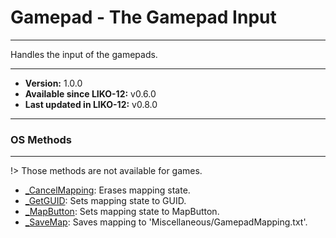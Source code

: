 # Gamepad - The Gamepad Input
---

Handles the input of the gamepads.

---

* **Version:** 1.0.0
* **Available since LIKO-12:** v0.6.0
* **Last updated in LIKO-12:** v0.8.0

---
### OS Methods
---
!> Those methods are not available for games.
* [_CancelMapping](/Documentation/Peripherals/Gamepad/_CancelMapping.md): Erases mapping state.
* [_GetGUID](/Documentation/Peripherals/Gamepad/_GetGUID.md): Sets mapping state to GUID.
* [_MapButton](/Documentation/Peripherals/Gamepad/_MapButton.md): Sets mapping state to MapButton.
* [_SaveMap](/Documentation/Peripherals/Gamepad/_SaveMap.md): Saves mapping to 'Miscellaneous/GamepadMapping.txt'.
